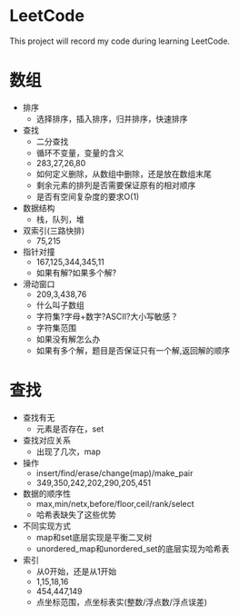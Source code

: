 # LeetCode
This project will record my code during learning LeetCode.

# 数组

* 排序
    - 选择排序，插入排序，归并排序，快速排序 
* 查找
    - 二分查找
    - 循环不变量，变量的含义
    - 283,27,26,80
    - 如何定义删除，从数组中删除，还是放在数组末尾
    - 剩余元素的排列是否需要保证原有的相对顺序
    - 是否有空间复杂度的要求O(1)
* 数据结构
    - 栈，队列，堆
* 双索引(三路快排)
    - 75,215
* 指针对撞
    - 167,125,344,345,11
    - 如果有解?如果多个解?
* 滑动窗口
    - 209,3,438,76
    - 什么叫子数组
    - 字符集?字母+数字?ASCII?大小写敏感？
    - 字符集范围
    - 如果没有解怎么办
    - 如果有多个解，题目是否保证只有一个解,返回解的顺序

# 查找

* 查找有无
    - 元素是否存在，set
* 查找对应关系
    - 出现了几次，map
* 操作
    - insert/find/erase/change(map)/make_pair
    - 349,350,242,202,290,205,451
* 数据的顺序性
    - max,min/netx,before/floor,ceil/rank/select
    - 哈希表缺失了这些优势
* 不同实现方式
    - map和set底层实现是平衡二叉树
    - unordered_map和unordered_set的底层实现为哈希表
* 索引
    - 从0开始，还是从1开始
    - 1,15,18,16
    - 454,447,149
    - 点坐标范围，点坐标表实(整数/浮点数/浮点误差)

    

